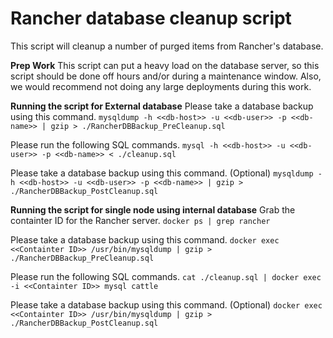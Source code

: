 # Rancher database cleanup script
This script will cleanup a number of purged items from Rancher's database.

**Prep Work**
This script can put a heavy load on the database server, so this script should be done off hours and/or during a maintenance window.
Also, we would recommend not doing any large deployments during this work.

**Running the script for External database**
Please take a database backup using this command.
`mysqldump -h <<db-host>> -u <<db-user>> -p <<db-name>> | gzip > ./RancherDBBackup_PreCleanup.sql`

Please run the following SQL commands.
`mysql -h <<db-host>> -u <<db-user>> -p <<db-name>> < ./cleanup.sql`

Please take a database backup using this command. (Optional)
`mysqldump -h <<db-host>> -u <<db-user>> -p <<db-name>> | gzip > ./RancherDBBackup_PostCleanup.sql`


**Running the script for single node using internal database**
Grab the containter ID for the Rancher server.
`docker ps | grep rancher`

Please take a database backup using this command.
`docker exec <<Containter ID>> /usr/bin/mysqldump | gzip > ./RancherDBBackup_PreCleanup.sql`

Please run the following SQL commands.
`cat ./cleanup.sql | docker exec -i <<Containter ID>> mysql cattle`

Please take a database backup using this command. (Optional)
`docker exec <<Containter ID>> /usr/bin/mysqldump | gzip > ./RancherDBBackup_PostCleanup.sql`

